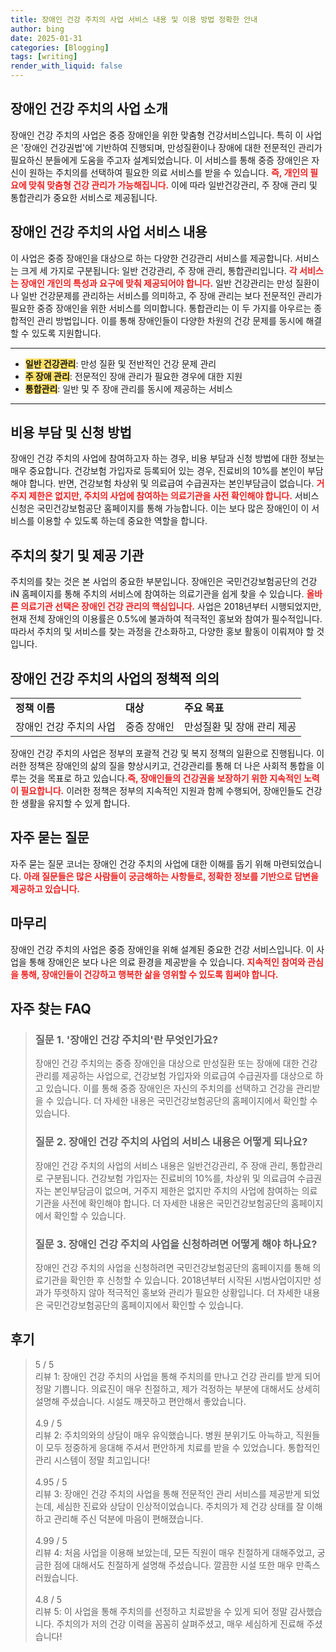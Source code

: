 ```yaml
---
title: 장애인 건강 주치의 사업 서비스 내용 및 이용 방법 정확한 안내
author: bing
date: 2025-01-31
categories: [Blogging]
tags: [writing]
render_with_liquid: false
---
```



<h2 id='장애인_건강_주치의_사업_소개'>장애인 건강 주치의 사업 소개</h2>

<p>장애인 건강 주치의 사업은 중증 장애인을 위한 맞춤형 건강서비스입니다. 특히 이 사업은 '장애인 건강권법'에 기반하여 진행되며, 만성질환이나 장애에 대한 전문적인 관리가 필요하신 분들에게 도움을 주고자 설계되었습니다. 이 서비스를 통해 중증 장애인은 자신이 원하는 주치의를 선택하여 필요한 의료 서비스를 받을 수 있습니다. <b><span style="color: #ee2323;">즉, 개인의 필요에 맞춰 맞춤형 건강 관리가 가능해집니다.</span></b> 이에 따라 일반건강관리, 주 장애 관리 및 통합관리가 중요한 서비스로 제공됩니다.</p>

<h2 id='서비스_내용'>장애인 건강 주치의 사업 서비스 내용</h2>

<p>이 사업은 중증 장애인을 대상으로 하는 다양한 건강관리 서비스를 제공합니다. 서비스는 크게 세 가지로 구분됩니다: 일반 건강관리, 주 장애 관리, 통합관리입니다. <b><span style="color: #ee2323;">각 서비스는 장애인 개인의 특성과 요구에 맞춰 제공되어야 합니다.</span></b> 일반 건강관리는 만성 질환이나 일반 건강문제를 관리하는 서비스를 의미하고, 주 장애 관리는 보다 전문적인 관리가 필요한 중증 장애인을 위한 서비스를 의미합니다. 통합관리는 이 두 가지를 아우르는 종합적인 관리 방법입니다. 이를 통해 장애인들이 다양한 차원의 건강 문제를 동시에 해결할 수 있도록 지원합니다.</p>

<hr />

<ul>
    <li><b><span style="background-color: #ffe066;">일반 건강관리</span></b>: 만성 질환 및 전반적인 건강 문제 관리</li>
    <li><b><span style="background-color: #ffe066;">주 장애 관리</span></b>: 전문적인 장애 관리가 필요한 경우에 대한 지원</li>
    <li><b><span style="background-color: #ffe066;">통합관리</span></b>: 일반 및 주 장애 관리를 동시에 제공하는 서비스</li>
</ul>

<hr />

<h2 id='비용_부담_및_신청방법'>비용 부담 및 신청 방법</h2>

<p>장애인 건강 주치의 사업에 참여하고자 하는 경우, 비용 부담과 신청 방법에 대한 정보는 매우 중요합니다. 건강보험 가입자로 등록되어 있는 경우, 진료비의 10%를 본인이 부담해야 합니다. 반면, 건강보험 차상위 및 의료급여 수급권자는 본인부담금이 없습니다. <b><span style="color: #ee2323;">거주지 제한은 없지만, 주치의 사업에 참여하는 의료기관을 사전 확인해야 합니다.</span></b> 서비스 신청은 국민건강보험공단 홈페이지를 통해 가능합니다. 이는 보다 많은 장애인이 이 서비스를 이용할 수 있도록 하는데 중요한 역할을 합니다.</p>

<h2 id='주치의_찾기_및_제공_기관'>주치의 찾기 및 제공 기관</h2>

<p>주치의를 찾는 것은 본 사업의 중요한 부분입니다. 장애인은 국민건강보험공단의 건강iN 홈페이지를 통해 주치의 서비스에 참여하는 의료기관을 쉽게 찾을 수 있습니다. <b><span style="color: #ee2323;">올바른 의료기관 선택은 장애인 건강 관리의 핵심입니다.</span></b> 사업은 2018년부터 시행되었지만, 현재 전체 장애인의 이용률은 0.5%에 불과하여 적극적인 홍보와 참여가 필수적입니다. 따라서 주치의 및 서비스를 찾는 과정을 간소화하고, 다양한 홍보 활동이 이뤄져야 할 것입니다.</p>

<h2 id='장애인_건강_사업_정책'>장애인 건강 주치의 사업의 정책적 의의</h2>

<table>
    <tr>
        <td><b>정책 이름</b></td>
        <td><b>대상</b></td>
        <td><b>주요 목표</b></td>
    </tr>
    <tr>
        <td>장애인 건강 주치의 사업</td>
        <td>중증 장애인</td>
        <td>만성질환 및 장애 관리 제공</td>
    </tr>
</table>

<p>장애인 건강 주치의 사업은 정부의 포괄적 건강 및 복지 정책의 일환으로 진행됩니다. 이러한 정책은 장애인의 삶의 질을 향상시키고, 건강관리를 통해 더 나은 사회적 통합을 이루는 것을 목표로 하고 있습니다.<b><span style="color: #ee2323;">즉, 장애인들의 건강권을 보장하기 위한 지속적인 노력이 필요합니다.</span></b> 이러한 정책은 정부의 지속적인 지원과 함께 수행되어, 장애인들도 건강한 생활을 유지할 수 있게 합니다.</p>

<h2 id='자주_묻는_질문'>자주 묻는 질문</h2>

<p>자주 묻는 질문 코너는 장애인 건강 주치의 사업에 대한 이해를 돕기 위해 마련되었습니다. <b><span style="color: #ee2323;">아래 질문들은 많은 사람들이 궁금해하는 사항들로, 정확한 정보를 기반으로 답변을 제공하고 있습니다.</span></b></p>

<h2 id='마무리'>마무리</h2>

<p>장애인 건강 주치의 사업은 중증 장애인을 위해 설계된 중요한 건강 서비스입니다. 이 사업을 통해 장애인은 보다 나은 의료 환경을 제공받을 수 있습니다. <b><span style="color: #ee2323;">지속적인 참여와 관심을 통해, 장애인들이 건강하고 행복한 삶을 영위할 수 있도록 힘써야 합니다.</span></b>
</p>


<h2 id='자주_찾는_FAQ'>자주 찾는 FAQ</h2>
<div itemscope="" itemtype="https://schema.org/FAQPage">
<blockquote>
<div itemscope="" itemprop="mainEntity" itemtype="https://schema.org/Question">
<h3 itemprop="name">질문 1. '장애인 건강 주치의'란 무엇인가요?</h3>
<div itemscope="" itemprop="acceptedAnswer" itemtype="https://schema.org/Answer">
<span itemprop="text">
<p>장애인 건강 주치의는 중증 장애인을 대상으로 만성질환 또는 장애에 대한 건강관리를 제공하는 사업으로, 건강보험 가입자와 의료급여 수급권자를 대상으로 하고 있습니다. 이를 통해 중증 장애인은 자신의 주치의를 선택하고 건강을 관리받을 수 있습니다. 더 자세한 내용은 국민건강보험공단의 홈페이지에서 확인할 수 있습니다.</p>
</span>
</div>
</div>

<div itemscope="" itemprop="mainEntity" itemtype="https://schema.org/Question">
<h3 itemprop="name">질문 2. 장애인 건강 주치의 사업의 서비스 내용은 어떻게 되나요?</h3>
<div itemscope="" itemprop="acceptedAnswer" itemtype="https://schema.org/Answer">
<span itemprop="text">
<p>장애인 건강 주치의 사업의 서비스 내용은 일반건강관리, 주 장애 관리, 통합관리로 구분됩니다. 건강보험 가입자는 진료비의 10%를, 차상위 및 의료급여 수급권자는 본인부담금이 없으며, 거주지 제한은 없지만 주치의 사업에 참여하는 의료기관을 사전에 확인해야 합니다. 더 자세한 내용은 국민건강보험공단의 홈페이지에서 확인할 수 있습니다.</p>
</span>
</div>
</div>

<div itemscope="" itemprop="mainEntity" itemtype="https://schema.org/Question">
<h3 itemprop="name">질문 3. 장애인 건강 주치의 사업을 신청하려면 어떻게 해야 하나요?</h3>
<div itemscope="" itemprop="acceptedAnswer" itemtype="https://schema.org/Answer">
<span itemprop="text">
<p>장애인 건강 주치의 사업을 신청하려면 국민건강보험공단의 홈페이지를 통해 의료기관을 확인한 후 신청할 수 있습니다. 2018년부터 시작된 시범사업이지만 성과가 뚜렷하지 않아 적극적인 홍보와 관리가 필요한 상황입니다. 더 자세한 내용은 국민건강보험공단의 홈페이지에서 확인할 수 있습니다.</p>
</span>
</div>
</div>
</blockquote>
</div>
<h2 id='후기'>후기</h2>
<div itemscope itemtype="https://schema.org/Product">
  <blockquote>
  <div itemprop="review" itemscope itemtype="https://schema.org/Review">
      <div itemprop="reviewRating" itemscope itemtype="https://schema.org/Rating"> <span itemprop="ratingValue">5</span> / <span itemprop="bestRating">5</span> </div>
      <span itemprop="reviewBody">리뷰 1: 장애인 건강 주치의 사업을 통해 주치의를 만나고 건강 관리를 받게 되어 정말 기쁩니다. 의료진이 매우 친절하고, 제가 걱정하는 부분에 대해서도 상세히 설명해 주셨습니다. 시설도 깨끗하고 편안해서 좋았습니다.</span>
  </div>
  <br>
  <div itemprop="review" itemscope itemtype="https://schema.org/Review">
      <div itemprop="reviewRating" itemscope itemtype="https://schema.org/Rating"> <span itemprop="ratingValue">4.9</span> / <span itemprop="bestRating">5</span> </div>
      <span itemprop="reviewBody">리뷰 2: 주치의와의 상담이 매우 유익했습니다. 병원 분위기도 아늑하고, 직원들이 모두 정중하게 응대해 주셔서 편안하게 치료를 받을 수 있었습니다. 통합적인 관리 시스템이 정말 최고입니다!</span>
  </div>
  <br>
  <div itemprop="review" itemscope itemtype="https://schema.org/Review">
      <div itemprop="reviewRating" itemscope itemtype="https://schema.org/Rating"> <span itemprop="ratingValue">4.95</span> / <span itemprop="bestRating">5</span> </div>
      <span itemprop="reviewBody">리뷰 3: 장애인 건강 주치의 사업을 통해 전문적인 관리 서비스를 제공받게 되었는데, 세심한 진료와 상담이 인상적이었습니다. 주치의가 제 건강 상태를 잘 이해하고 관리해 주신 덕분에 마음이 편해졌습니다.</span>
  </div>
  <br>
  <div itemprop="review" itemscope itemtype="https://schema.org/Review">
      <div itemprop="reviewRating" itemscope itemtype="https://schema.org/Rating"> <span itemprop="ratingValue">4.99</span> / <span itemprop="bestRating">5</span> </div>
      <span itemprop="reviewBody">리뷰 4: 처음 사업을 이용해 보았는데, 모든 직원이 매우 친절하게 대해주었고, 궁금한 점에 대해서도 친절하게 설명해 주셨습니다. 깔끔한 시설 또한 매우 만족스러웠습니다.</span>
  </div>
  <br>
  <div itemprop="review" itemscope itemtype="https://schema.org/Review">
      <div itemprop="reviewRating" itemscope itemtype="https://schema.org/Rating"> <span itemprop="ratingValue">4.8</span> / <span itemprop="bestRating">5</span> </div>
      <span itemprop="reviewBody">리뷰 5: 이 사업을 통해 주치의를 선정하고 치료받을 수 있게 되어 정말 감사했습니다. 주치의가 저의 건강 이력을 꼼꼼히 살펴주셨고, 매우 세심하게 진료해 주셨습니다!</span>
  </div>
  </blockquote>
</div>
